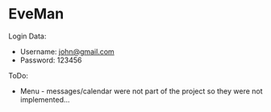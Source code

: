 # EveMan
Login Data:
- Username: john@gmail.com
- Password: 123456

ToDo:
- Menu - messages/calendar were not part of the project so they were not implemented...